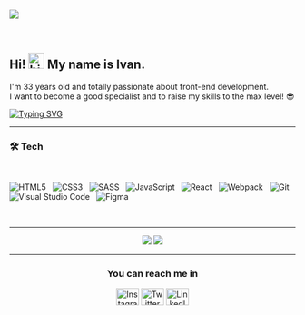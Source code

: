 



</br>

![](https://komarev.com/ghpvc/?username=guryanov-junior)

</br>

 ## Hi! <img src="https://user-images.githubusercontent.com/35889385/153716705-36d14191-5f42-460a-b063-241d0e837c17.gif" width="28px" alt="hi"/> My name is Ivan.
 I'm 33 years old and totally passionate about front-end development.  
  I want to become a good specialist and to raise my skills to the max level!
 😎
    
      
  [![Typing SVG](https://readme-typing-svg.herokuapp.com?color=%23E34F26&lines=I’m+currently+learning+Gulp)](https://git.io/typing-svg)    
 
 
 ---
 

   
   
### 🛠 Tech  ###
</br>

![HTML5](https://img.shields.io/badge/html5-%23E34F26.svg?style=for-the-badge&logo=html5&logoColor=white)&nbsp;&nbsp;
![CSS3](https://img.shields.io/badge/css3-%231572B6.svg?style=for-the-badge&logo=css3&logoColor=white)&nbsp;&nbsp;
![SASS](https://img.shields.io/badge/SASS-hotpink.svg?style=for-the-badge&logo=SASS&logoColor=white)&nbsp;&nbsp;
![JavaScript](https://img.shields.io/badge/javascript-%23323330.svg?style=for-the-badge&logo=javascript&logoColor=%23F7DF1E)&nbsp;&nbsp;
![React](https://img.shields.io/badge/react-%2320232a.svg?style=for-the-badge&logo=react&logoColor=%2361DAFB)&nbsp;&nbsp;
![Webpack](https://img.shields.io/badge/webpack-%238DD6F9.svg?style=for-the-badge&logo=webpack&logoColor=black)&nbsp;&nbsp;
![Git](https://img.shields.io/badge/git-%23F05033.svg?style=for-the-badge&logo=git&logoColor=white)&nbsp;&nbsp;
![Visual Studio Code](https://img.shields.io/badge/Visual%20Studio%20Code-0078d7.svg?style=for-the-badge&logo=visual-studio-code&logoColor=white)&nbsp;&nbsp;
![Figma](https://img.shields.io/badge/figma-%23F24E1E.svg?style=for-the-badge&logo=figma&logoColor=white)&nbsp;&nbsp;


</br>  

---

<p align="center">
 
 <img src="https://github-readme-stats.vercel.app/api/top-langs/?username=guryanov-junior&show_icons=true&theme=radical&layout=compact&card_width=445" />  
 
 
<img src="https://github-readme-stats.vercel.app/api?username=guryanov-junior&hide=contribs,prs&show_icons=true&theme=radical" />
 
</p>

---

<h3 align="center">You can reach me in</h3>
<p align="center">
<a href="https://instagram.com/gurjanov_junior" target="blank">
<img align="center" src="https://raw.githubusercontent.com/rahuldkjain/github-profile-readme-generator/master/src/images/icons/Social/instagram.svg" alt="Instagram" height="30" width="40" /></a>
<a href="https://twitter.com/nukaktaktoblia" target="blank">
<img align="center" src="https://raw.githubusercontent.com/rahuldkjain/github-profile-readme-generator/master/src/images/icons/Social/twitter.svg" alt="Twitter" height="30" width="40" /></a>
<a href="https://www.linkedin.com/in/ваня-гурьянов-59725421b" target="blank">
<img align="center" src= "https://raw.githubusercontent.com/rahuldkjain/github-profile-readme-generator/master/src/images/icons/Social/linked-in-alt.svg" alt="LinkedIn" height="30" width="40" /></a></p>


